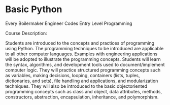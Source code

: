# Basic Python
Every Boilermaker Engineer Codes Entry Level Programming

Course Description:

Students are introduced to the concepts and practices of programming using Python.
The programming techniques to be introduced are applicable to all other computer languages. Examples with engineering applications will be adopted to illustrate the programming concepts. Students will learn the syntax, algorithms, and development tools used to document/implement computer logic. They will practice structured programming concepts such as variables, making decisions, looping, containers (lists, tuples, dictionaries, and sets), file handling and applications, and modularization techniques. They will also be introduced to the basic objectoriented programming concepts such as class and object, data attributes, methods, constructors, abstraction, encapsulation, inheritance, and polymorphism.
